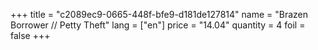 +++
title = "c2089ec9-0665-448f-bfe9-d181de127814"
name = "Brazen Borrower // Petty Theft"
lang = ["en"]
price = "14.04"
quantity = 4
foil = false
+++
